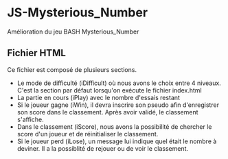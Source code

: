 # JS-Mysterious_Number
Amélioration du jeu BASH Mysterious_Number

## Fichier HTML
Ce fichier est composé de plusieurs sections. 

- Le mode de difficulté (iDifficult) où nous avons le choix entre 4 niveaux. C'est la section par défaut lorsqu'on exécute le fichier index.html
- La partie en cours (iPlay) avec le nombre d'essais restant
- Si le joueur gagne (iWin), il devra inscrire son pseudo afin d'enregistrer son score dans le classement. Après avoir validé, le classement s'affiche.
- Dans le classement (iScore), nous avons la possibilité de chercher le score d'un joueur et de réinitialiser le classement.
- Si le joueur perd (iLose), un message lui indique quel était le nombre à deviner. Il a la possiblité de rejouer ou de voir le classement.